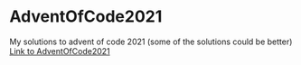 # AdventOfCode2021
My solutions to advent of code 2021 (some of the solutions could be better)  
[Link to AdventOfCode2021](https://adventofcode.com/2021)
